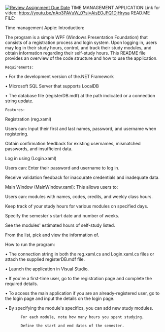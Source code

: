 [![Review Assignment Due Date](https://classroom.github.com/assets/deadline-readme-button-24ddc0f5d75046c5622901739e7c5dd533143b0c8e959d652212380cedb1ea36.svg)](https://classroom.github.com/a/ZBv8Gjle)
TIME MANAGEMENT APPLICATION
Link for video: https://youtu.be/nAp3PAVuW_0?si=AisEOJFQ1DjHrysa 
READ.ME FILE:
  
Time management Apple:
Introduction:

The program is a simple WPF (Windows Presentation Foundation) that consists of a registration process and login system. Upon logging in, users may log in their study hours, control, and track their study modules, and obtain information regarding their self-study hours. This README file provides an overview of the code structure and how to use the application.

    Requirements:

•	For the development version of the.NET Framework

•	Microsoft SQL Server that supports LocalDB

•	The database file (registerDB.mdf) at the path indicated or a connection string update.

    Features:

Registration (reg.xaml)

Users can: Input their first and last names, password, and username when registering.

Obtain confirmation feedback for existing usernames, mismatched passwords, and insufficient data.

Log in using (Login.xaml)

Users can: Enter their password and username to log in.

Receive validation feedback for inaccurate credentials and inadequate data.

Main Window (MainWindow.xaml): This allows users to:

Users can: modules with names, codes, credits, and weekly class hours.

Keep track of your study hours for various modules on specified days.

Specify the semester's start date and number of weeks.

See the modules' estimated hours of self-study listed.

From the list, pick and view the information of.

How to run the program:

•	The connection string in both the reg.xaml.cs and Login.xaml.cs files or attach the supplied registerDB.mdf file.

•	Launch the application in   Visual Studio.

•	If you're a first-time user, go to the registration page and complete the required details.

•	To access the main application if you are an already-registered user, go to the login page and input the details on the login page.

  

•	By specifying the module's specifics, you can add new study modules.

           For each module, note how many hours you spent studying.

           Define the start and end dates of the semester.





